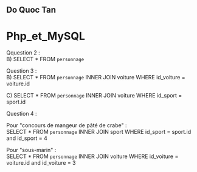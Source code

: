 ## Do Quoc Tan 

# Php_et_MySQL

Qquestion 2 :   
B) SELECT * FROM `personnage`

Question 3 :   
B) SELECT * FROM `personnage` INNER JOIN voiture WHERE id_voiture = voiture.id

C) SELECT * FROM `personnage` INNER JOIN voiture WHERE id_sport = sport.id

Question 4 : 

Pour "concours de mangeur de pâté de crabe" :   
SELECT * FROM `personnage` INNER JOIN sport WHERE id_sport = sport.id and id_sport = 4 

Pour "sous-marin" :   
SELECT * FROM `personnage` INNER JOIN voiture WHERE id_voiture = voiture.id and id_voiture = 3
